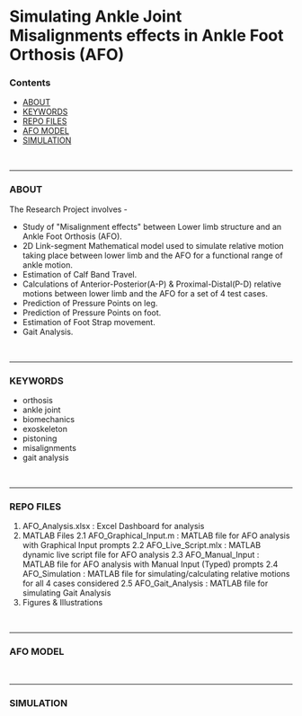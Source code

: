 # Simulating Ankle Joint Misalignments effects in Ankle Foot Orthosis (AFO)

### Contents
- [ABOUT](#about)
- [KEYWORDS](#keywords)
- [REPO FILES](#repo-files)
- [AFO MODEL](#afo-model)
- [SIMULATION](#simulation)

<br>
<hr>

### ABOUT
The Research Project involves -
- Study of "Misalignment effects" between Lower limb structure and an Ankle Foot Orthosis (AFO).
- 2D Link-segment Mathematical model used to simulate relative motion taking place between lower limb and the AFO for a functional range of ankle motion.
- Estimation of Calf Band Travel.
- Calculations of Anterior-Posterior(A-P) & Proximal-Distal(P-D) relative motions between lower limb and the AFO for a set of 4 test cases.
- Prediction of Pressure Points on leg.
- Prediction of Pressure Points on foot.
- Estimation of Foot Strap movement.
- Gait Analysis.

<br>
<hr>

### KEYWORDS
- orthosis
- ankle joint
- biomechanics
- exoskeleton
- pistoning
- misalignments
- gait analysis

<br>
<hr>

### REPO FILES
  1. AFO_Analysis.xlsx : Excel Dashboard for analysis
  2. MATLAB Files
    2.1 AFO_Graphical_Input.m : MATLAB file for AFO analysis with Graphical Input prompts
    2.2 AFO_Live_Script.mlx : MATLAB dynamic live script file for AFO analysis
    2.3 AFO_Manual_Input : MATLAB file for AFO analysis with Manual Input (Typed) prompts
    2.4 AFO_Simulation : MATLAB file for simulating/calculating relative motions for all 4 cases considered
    2.5 AFO_Gait_Analysis : MATLAB file for simulating Gait Analysis
  3. Figures & Illustrations

<br>
<hr>

### AFO MODEL



<br>
<hr>

### SIMULATION



